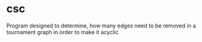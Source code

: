 # csc
Program designed to determine, how many edges need to be removed in a tournament graph in order to make it acyclic
